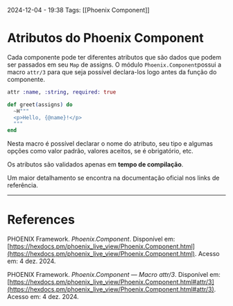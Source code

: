 2024-12-04 - 19:38
Tags: [[Phoenix Component]]

# Atributos do Phoenix Component

Cada componente pode ter diferentes atributos que são dados que podem ser passados em seu `Map` de assigns. O módulo `Phoenix.Component`possui a macro `attr/3` para que seja possível declara-los logo antes da função do componente.

```elixir
attr :name, :string, required: true

def greet(assigns) do
  ~H"""
  <p>Hello, {@name}!</p>
  """
end
```

Nesta macro é possível declarar o nome do atributo, seu tipo e algumas opções como valor padrão, valores aceitos, se é obrigatório, etc.

Os atributos são validados apenas em **tempo de compilação**.

Um maior detalhamento se encontra na documentação oficial nos links de referência.

---

# References

PHOENIX Framework. _Phoenix.Component_. Disponível em: [https://hexdocs.pm/phoenix_live_view/Phoenix.Component.html](https://hexdocs.pm/phoenix_live_view/Phoenix.Component.html). Acesso em: 4 dez. 2024.

PHOENIX Framework. _Phoenix.Component — Macro attr/3_. Disponível em: [https://hexdocs.pm/phoenix_live_view/Phoenix.Component.html#attr/3](https://hexdocs.pm/phoenix_live_view/Phoenix.Component.html#attr/3). Acesso em: 4 dez. 2024.